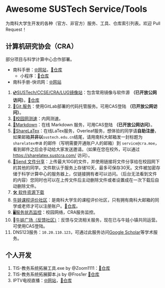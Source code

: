 # Awesome SUSTech Service/Tools

为南科大学生开发的各种（官方、非官方）服务、工具、仓库索引列表。欢迎 Pull Request！

## 计算机研究协会（CRA）

部分项目与科学计算中心合作部署。

* 南科手册：[🌐网站](https://sustech.online/)，[📁仓库](https://github.com/sustech-cra/sustech-online-ng)
  * 小程序：[📁仓库](https://github.com/sustech-cra/sustech-online-wxapp)
* 南科手册-快讯网：[🌐网站](https://daily.sustech.online/)

1. [💿SUSTech/CCSE/CRA/LUG镜像站](https://mirrors.sustech.edu.cn/)：包含常用镜像与软件源 **（已开放公网访问）**。[📁仓库](https://github.com/SUSTech-CRA/ccse-mirrors-web)
2. [💾Git 服务](https://mirrors.sustech.edu.cn/git/)：使用GitLab部署的代码托管服务。可用CAS登陆 **（已开放公网访问）**。
3. [📶校园网测速](https://speedtest.cra.moe/)：内网测速。
4. [📄Markdown](https://md.cra.moe/)：在线 Markdown 服务，可用CAS登陆 **（已开放公网访问）**。
5. [📄ShareLaTex](https://sharelatex.cra.moe/project)：在线LaTex服务，Overleaf服务，想体验的同学请**自助注册**，如果邮箱**并非以**`sustech.edu.cn`结尾，请用南科大邮箱发一封标题为 `sharelatex申请` 的邮件（写明需要开通账户人的邮箱）到 `service@cra.moe`，看到邮件之后会手动给大家发送邀请。（如果在您在校外，可以通过 <https://sharelatex.sustcra.com/> 访问）。
6. [📁Send 文件分享](https://send.cra.moe/)：上传最大10G的文件，并使用链接将文件分享给在校园网下的其他的同学。文件默认于服务上存储10天，最多可保存30天。文件被加密存储于科学计算中心的服务器上，仅链接拥有者可以访问。（后台无法看到文件的内容）您同时也可以在上传文件后主动删除文件或者设置成在一次下载后自动删除文件。
7. [🛠 软件资源下载](https://dl.cra.moe/)
8. [牛娃课程评价社区](https://nces.cra.moe/)：是南科大学生的课程评价社区，只有拥有南科大邮箱的同学或老师才可以注册账户。[📁仓库](https://github.com/SUSTech-CRA/sustech-course)。
9.  [🖥️服务状态监控](https://monitor.cra.moe)：校园网络，CRA服务监控。
10. 🌊[牛娃广场（反馈社区）](https://c.cra.moe)：反馈与交流相关服务，现在已与牛娃小镇共同运营。可使用CAS登陆。
11. DNS123服务：`10.20.110.123`，可通过此服务访问[Google Scholar](https://scholar.google.com.hk/)等学术服务。

## 个人开发
1. TIS-教务系统拓展工具.exe by @Zoom1111：[📁仓库](https://github.com/Zoom1111/SUSTechDropTis)
2. TIS-教务系统拓展脚本.js by @Fros1er [📁仓库](https://github.com/Fros1er/SUSTechTISHelper)
3. IPTV电视直播：[🌐网站](https://iptv.liziwl.cn/)，[📁仓库](https://github.com/liziwl/iptv-panel-react)
